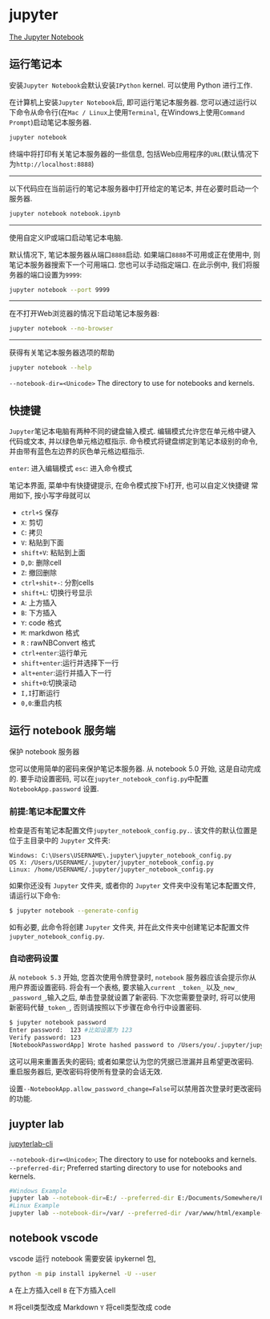 # jupyter

[The Jupyter Notebook](https://jupyter-notebook.readthedocs.io/en/latest/)

## 运行笔记本

安装`Jupyter Notebook`会默认安装`IPython` kernel.  可以使用 Python 进行工作.

在计算机上安装`Jupyter Notebook`后, 即可运行笔记本服务器.
您可以通过运行以下命令从命令行(在`Mac / Linux`上使用`Terminal`, 在Windows上使用`Command Prompt`)启动笔记本服务器.

```bash
jupyter notebook
```

终端中将打印有关笔记本服务器的一些信息, 包括Web应用程序的`URL`(默认情况下为`http://localhost:8888`)

***
以下代码应在当前运行的笔记本服务器中打开给定的笔记本, 并在必要时启动一个服务器.

```bash
jupyter notebook notebook.ipynb
```

***
使用自定义IP或端口启动笔记本电脑.

默认情况下, 笔记本服务器从端口`8888`启动. 如果端口`8888`不可用或正在使用中, 则笔记本服务器搜索下一个可用端口.
您也可以手动指定端口.  在此示例中, 我们将服务器的端口设置为`9999`:

```bash
jupyter notebook --port 9999
```

***
在不打开Web浏览器的情况下启动笔记本服务器:

```bash
jupyter notebook --no-browser
```

***

获得有关笔记本服务器选项的帮助

```bash
jupyter notebook --help
```

`--notebook-dir=<Unicode>`
The directory to use for notebooks and kernels.

## 快捷键

`Jupyter`笔记本电脑有两种不同的键盘输入模式.
编辑模式允许您在单元格中键入代码或文本, 并以绿色单元格边框指示.
命令模式将键盘绑定到笔记本级别的命令, 并由带有蓝色左边界的灰色单元格边框指示.

`enter`: 进入编辑模式
`esc`: 进入命令模式

笔记本界面, 菜单中有快捷键提示, 在命令模式按下`h`打开, 也可以自定义快捷键
常用如下, 按小写字母就可以

+ `ctrl+S` 保存
+ `X`: 剪切
+ `C`: 拷贝
+ `V`: 粘贴到下面
+ `shift+V`: 粘贴到上面
+ `D,D`: 删除cell
+ `Z`: 撤回删除
+ `ctrl+shit+-`: 分割cells
+ `shift+L`: 切换行号显示
+ `A`: 上方插入
+ `B`: 下方插入
+ `Y`: code 格式
+ `M`: markdwon 格式
+ `R` : rawNBConvert 格式
+ `ctrl+enter`:运行单元
+ `shift+enter`:运行并选择下一行
+ `alt+enter`:运行并插入下一行
+ `shift+0`:切换滚动
+ `I,I`打断运行
+ `0,0`:重启内核

## 运行 notebook 服务端

保护 notebook 服务器

您可以使用简单的密码来保护笔记本服务器. 从 notebook 5.0 开始, 这是自动完成的.
要手动设置密码, 可以在`jupyter_notebook_config.py`中配置 `NotebookApp.password` 设置.

### 前提:笔记本配置文件

检查是否有笔记本配置文件`jupyter_notebook_config.py.`.  该文件的默认位置是位于主目录中的 `Jupyter` 文件夹:

```path
Windows: C:\Users\USERNAME\.jupyter\jupyter_notebook_config.py
OS X: /Users/USERNAME/.jupyter/jupyter_notebook_config.py
Linux: /home/USERNAME/.jupyter/jupyter_notebook_config.py
```

如果你还没有 `Jupyter` 文件夹, 或者你的 `Jupyter` 文件夹中没有笔记本配置文件, 请运行以下命令:

```bash
$ jupyter notebook --generate-config
```

如有必要, 此命令将创建 `Jupyter` 文件夹, 并在此文件夹中创建笔记本配置文件`jupyter_notebook_config.py`.

### 自动密码设置

从 `notebook 5.3` 开始, 您首次使用令牌登录时,  `notebook` 服务器应该会提示你从用户界面设置密码.
将会有一个表格, 要求输入`current _token_` 以及`_new_ _password_`,输入之后, 单击登录就设置了新密码.
下次您需要登录时, 将可以使用新密码代替`_token_`, 否则请按照以下步骤在命令行中设置密码.

```bash
$ jupyter notebook password
Enter password:  123 #比如设置为 123
Verify password: 123
[NotebookPasswordApp] Wrote hashed password to /Users/you/.jupyter/jupyter_notebook_config.json
```

这可以用来重置丢失的密码;  或者如果您认为您的凭据已泄漏并且希望更改密码.  重启服务器后, 更改密码将使所有登录的会话无效.

设置`--NotebookApp.allow_password_change=False`可以禁用首次登录时更改密码的功能.

## juypter lab

[jupyterlab-cli](https://nocomplexity.com/documents/jupyterlab/notebooks/jupyterlab-cli.html)

`--notebook-dir=<Unicode>`; The directory to use for notebooks and kernels.
`--preferred-dir`; Preferred starting directory to use for notebooks and kernels.

```bash
#Windows Example
jupyter lab --notebook-dir=E:/ --preferred-dir E:/Documents/Somewhere/Else
#Linux Example
jupyter lab --notebook-dir=/var/ --preferred-dir /var/www/html/example-app/
```

## notebook vscode

vscode 运行 notebook 需要安装 ipykernel 包,

```bash
python -m pip install ipykernel -U --user
```

`A` 在上方插入cell
`B` 在下方插入cell

`M` 将cell类型改成 Markdown
`Y` 将cell类型改成 code
